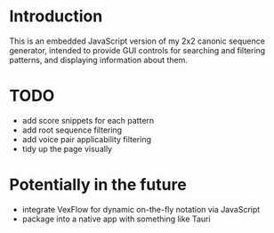 # Introduction
This is an embedded JavaScript version of my 2x2 canonic sequence generator, intended to provide GUI controls for searching and filtering patterns, and displaying information about them.
# TODO
- add score snippets for each pattern
- add root sequence filtering
- add voice pair applicability filtering
- tidy up the page visually
# Potentially in the future
- integrate VexFlow for dynamic on-the-fly notation via JavaScript
- package into a native app with something like Tauri